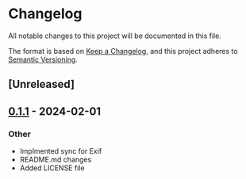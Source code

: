 # Changelog
All notable changes to this project will be documented in this file.

The format is based on [Keep a Changelog](https://keepachangelog.com/en/1.0.0/),
and this project adheres to [Semantic Versioning](https://semver.org/spec/v2.0.0.html).

## [Unreleased]

## [0.1.1](https://github.com/Kivvil/libexif-wrapper/compare/v0.1.0...v0.1.1) - 2024-02-01

### Other
- Implmented sync for Exif
- README.md changes
- Added LICENSE file
